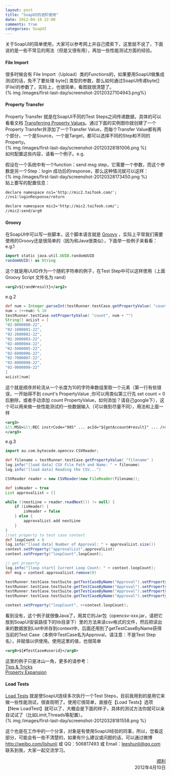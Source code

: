 ```yaml
---
layout: post
title: "SoapUI的进阶使用"
date: 2012-04-10 22:00
comments: true
categories: SoapUI
---
```

关于SoapUI的简单使用，大家可以参考网上并自己摸索下，这里就不说了，下面说的是一些不常见的用法（但是又很有用），再加一些性能测试方面的经验。		
<!-- more -->
#### File Import
很多时候会有 File Import（Upload）类的Functions的，如果要用SoapUI做集成测试的话，免不了要处理 byte[] 类型的参数，那么如何通过SoapUI传递byte\[](File)的参数了，实际上，也很简单，看图就很清楚了。			
{% img /images/first-last-day/screenshot-20120327104943.png%}

#### Property Transfer
Property Transfer 就是在SoapUI不同的Test Steps之间传递数据，具体的可以看看文档 [Transferring Property Values](http://www.soapui.org/Functional-Testing/transfering-property-values.html)。通过下面的实例图你就创建了一个Property Transfer并添加了一个Transfer Value，而每个Transfer Value都有两个部分，一个是Source，一个是Target，都可以选择不同的Step和不同的Property。		
{% img /images/first-last-day/screenshot-20120328181006.png %}			
如何配置这些内容，请看一个例子。e.g.				
			
假设在一个系统中有一个function：send msg step，它需要一个参数，而这个参数是另一个Step：login 成功后的response，那么这种情况就可以这样：		
{% img /images/first-last-day/screenshot-20120328173450.png %}		
贴上要写的配置信息：
``` xml Source
declare namespace ns1='http://mic2.taifook.com/';
//ns1:loginResponse/return
```
``` xml Target
declare namespace mic2='http://mic2.taifook.com/';
//mic2:send/arg0
```

#### Groovy
在SoapUI中可以写一些脚本，这个脚本语言就是 [Groovy](http://groovy.codehaus.org/)  ，实际上平常我们需要使用的Groovy还是很简单的（因为和Java很类似），下面举一些例子来看看：		
e.g.1
``` groovy rand
import static java.util.UUID.randomUUID
randomUUID() as String
```
这个就是用UUID作为一个随机字符串的例子，在Test Step中可以这样使用（上面Groovy Script 文件名为 rand）
``` xml
<arg2>${rand#result}</arg2>
```
e.g.2
``` groovy getAccount
def num = Integer.parseInt(testRunner.testCase.getPropertyValue( "count" )) 
num = (++num) % 10
testRunner.testCase.setPropertyValue( "count", num + "")
String[] acList = [
"02-0000000-22",
"02-1000001-22",
"02-2000002-22",
"02-3000003-22",
"02-4000004-22",
"02-5000005-22",
"02-6000006-22",
"02-7000007-22",
"02-8000008-22",
"02-9000009-22"
]
acList[num]
```
这个就是顺序并轮流从一个长度为10的字符串数组里取一个元素（第一行有些错误，一开始得不到 count's PropertyValue ,你可以用类似第三行先 set count = 0 后删除，或者手动添加 count PropertyValue，如何添加？请自己google下），这个可以用来做一些性能测试的一些数据输入（可以做到尽量不同），用法和上面一样
``` xml
<arg3>    
&lt;MSG>&lt;REC instrCode="985" ... acId="${getAccount#result}" ... />&lt;/MSG>
</arg3>
```
e.g.3
``` groovy initData
import au.com.bytecode.opencsv.CSVReader;

def filename = testRunner.testCase.getPropertyValue( "filename" )
log.info("[load data] CSV File Path and Name: " + filename)
log.info("[load data] Reading the CSV...")

CSVReader reader = new CSVReader(new FileReader(filename));

def isHeader = true
List approvalList = []

while ((nextLine = reader.readNext()) != null) {
	if (isHeader) {
	    isHeader = false
	} else {
		approvalList.add nextLine  
	}
}
//set property to test case context 
def loopCount = 0
log.info("[load data] Number of Approval: " + approvalList.size())
context.setProperty("approvalList",approvalList)
context.setProperty("loopCount",loopCount);

// get property
log.info("[loop start] Current Loop Count: " + context.loopCount);
def msg = context.approvalList.remove(0)

testRunner.testCase.testSuite.getTestCaseByName("Approval").setPropertyValue("userid",msg[0])
testRunner.testCase.testSuite.getTestCaseByName("Approval").setPropertyValue("password",msg[1])
testRunner.testCase.testSuite.getTestCaseByName("Approval").setPropertyValue("key",msg[2])
testRunner.testCase.testSuite.getTestCaseByName("Approval").setPropertyValue("body","&lt;![CDATA[" + msg[3].trim() + "]]&gt;")

context.setProperty("loopCount", ++context.loopCount);
```
看到没有，这个例子就很像Java了，用其它的Jar包（opencsv-xxx.jar，请把它放到SoapUI安装路径下的lib目录下）里的方法来读csv格式的文件，然后把读出来的数据放到List中并存到context中，后面还用到了getTestCaseByName获得当前的Test Case（本例中TestCase名为Approval，请注意：不是Test Step名），并赋值以供使用。使用这里的值，也很简单
``` xml
<arg0>${#TestCase#userid}</arg0>
```
		
这里的例子只是冰山一角，更多的请参考：		
[Tips & Tricks](http://www.soapui.org/Scripting-Properties/tips-a-tricks.html)			
[Property Expansion](http://www.soapui.org/Scripting-Properties/property-expansion.html)				

#### Load Tests		 
[Load Tests](http://www.soapui.org/Getting-Started/load-testing.html) 就是使SoapUI连续多次执行一个Test Steps，目前我用到的是用它来做一些性能测试，很直观明了。使用它很简单，直接在【Load Tests】选项【New LoadTest】就可以了，大概会是下面的样子，具体的测试方法你就可以亲自试试了（比如Limit,Threads等配置）。		
{% img /images/first-last-day/screenshot-20120328181558.png %}				

这个也是在工作中的一个分享，对象是有使用SoapUI经验的同事，所以，您看这部分，可能会有一些不清楚的，如果有什么建议或问题的话，可以通过微博 <http://weibo.com/lishunli> 或 QQ：506817493 或 Email：<leeshunli@qq.com> 联系到我，大家一起交流学习。

<p align="right">
<a href = "http://blogjava.net/lishunli" target="_blank">顺利</a><br>		
2012年4月10日
</p>
     